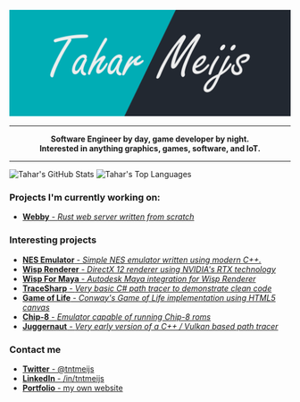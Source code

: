 ![banner](https://github.com/tntmeijs/tntmeijs/raw/master/banner.png)

---

<p align="center">
    <strong>
        Software Engineer by day, game developer by night.
        <br>
        Interested in anything graphics, games, software, and IoT.
    </strong>
</p>

---

![Tahar's GitHub Stats](https://github-readme-stats.vercel.app/api?username=tntmeijs&hide_title=true&hide_border=true&show_icons=true&include_all_commits=true&count_private=true)
![Tahar's Top Languages](https://github-readme-stats.vercel.app/api/top-langs/?username=tntmeijs&layout=compact)

### Projects I'm currently working on:
* [**Webby** - *Rust web server written from scratch*](https://github.com/tntmeijs/webby)

### Interesting projects
* [**NES Emulator** - *Simple NES emulator written using modern C++.*](https://github.com/tntmeijs/NES)
* [**Wisp Renderer** - *DirectX 12 renderer using NVIDIA's RTX technology*](https://github.com/TeamWisp/WispRenderer)
* [**Wisp For Maya** - *Autodesk Maya integration for Wisp Renderer*](https://github.com/TeamWisp/WispForMaya)
* [**TraceSharp** - *Very basic C# path tracer to demonstrate clean code*](https://github.com/tntmeijs/TraceSharp)
* [**Game of Life** - *Conway's Game of Life implementation using HTML5 canvas*](https://github.com/tntmeijs/GameOfLife)
* [**Chip-8** - *Emulator capable of running Chip-8 roms*](https://github.com/tntmeijs/Chip8)
* [**Juggernaut** - *Very early version of a C++ / Vulkan based path tracer*](https://github.com/tntmeijs/Juggernaut)

### Contact me
* [**Twitter** - @tntmeijs](https://twitter.com/tntmeijs)
* [**LinkedIn** - /in/tntmeijs](https://www.linkedin.com/in/tntmeijs)
* [**Portfolio** - my own website](https://taharmeijs.com/)
